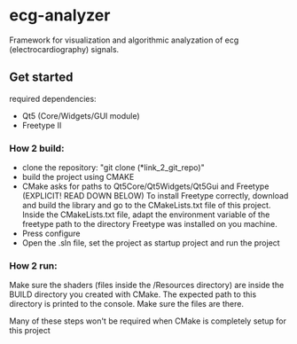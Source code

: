 # ecg-analyzer
Framework for visualization and algorithmic analyzation of ecg (electrocardiography) signals.

## Get started

required dependencies:

- Qt5 (Core/Widgets/GUI module)
- Freetype II

### How 2 build:

- clone the repository: "git clone (*link_2_git_repo)"
- build the project using CMAKE 
- CMake asks for paths to Qt5Core/Qt5Widgets/Qt5Gui and Freetype (EXPLICIT! READ DOWN BELOW)
To install Freetype correctly, download and build the library and go to the CMakeLists.txt file of this project.
Inside the CMakeLists.txt file, adapt the environment variable of the freetype path to the directory Freetype was installed on you machine.
- Press configure
- Open the .sln file, set the project as startup project and run the project

### How 2 run:

Make sure the shaders (files inside the /Resources directory) are inside the BUILD directory you created with CMake.
The expected path to this directory is printed to the console. Make sure the files are there.

Many of these steps won't be required when CMake is completely setup for this project
